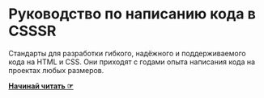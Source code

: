 # Руководство по написанию кода в CSSSR

Стандарты для разработки гибкого, надёжного и поддерживаемого кода на HTML и CSS.
Они приходят с годами опыта написания кода на проектах любых размеров.

**[Начинай читать ☞](http://csssr.github.io/code-guide/)**

